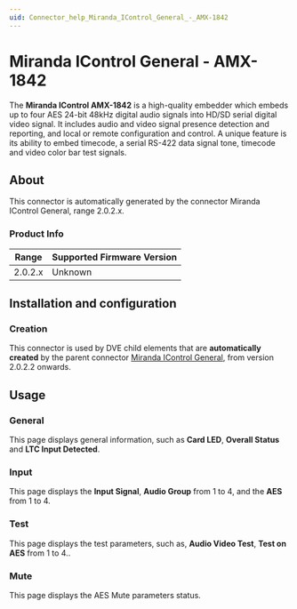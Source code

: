 ```yaml
---
uid: Connector_help_Miranda_IControl_General_-_AMX-1842
---
```


# Miranda IControl General - AMX-1842

The **Miranda IControl AMX-1842** is a high-quality embedder which embeds up to four AES 24-bit 48kHz digital audio signals into HD/SD serial digital video signal.
It includes audio and video signal presence detection and reporting, and local or remote configuration and control. A unique feature is its ability to embed timecode, a serial RS-422 data signal tone, timecode and video color bar test signals.

## About

This connector is automatically generated by the connector Miranda IControl General, range 2.0.2.x.

### Product Info

| Range | Supported Firmware Version |
|------------------|-----------------------------|
| 2.0.2.x          | Unknown                     |

## Installation and configuration

### Creation

This connector is used by DVE child elements that are **automatically created** by the parent connector [Miranda IControl General](xref:Connector_help_Miranda_IControl_General), from version 2.0.2.2 onwards.

## Usage

### General

This page displays general information, such as **Card LED**, **Overall Status** and **LTC Input Detected**.

### Input

This page displays the **Input Signal**, **Audio Group** from 1 to 4, and the **AES** from 1 to 4.

### Test

This page displays the test parameters, such as, **Audio Video Test**, **Test on AES** from 1 to 4..

### Mute

This page displays the AES Mute parameters status.
